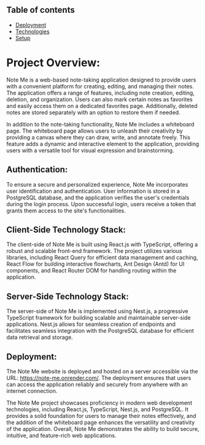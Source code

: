 ## Table of contents
* [Deployment](#deployment)
* [Technologies](#technologies)
* [Setup](#authentication)


# Project Overview:
Note Me is a web-based note-taking application designed to provide users with a convenient platform for creating, editing, and managing their notes. The application offers a range of features, including note creation, editing, deletion, and organization. Users can also mark certain notes as favorites and easily access them on a dedicated favorites page. Additionally, deleted notes are stored separately with an option to restore them if needed.

In addition to the note-taking functionality, Note Me includes a whiteboard page. The whiteboard page allows users to unleash their creativity by providing a canvas where they can draw, write, and annotate freely. This feature adds a dynamic and interactive element to the application, providing users with a versatile tool for visual expression and brainstorming.

## Authentication:
To ensure a secure and personalized experience, Note Me incorporates user identification and authentication. User information is stored in a PostgreSQL database, and the application verifies the user's credentials during the login process. Upon successful login, users receive a token that grants them access to the site's functionalities.

## Client-Side Technology Stack:
The client-side of Note Me is built using React.js with TypeScript, offering a robust and scalable front-end framework. The project utilizes various libraries, including React Query for efficient data management and caching, React Flow for building interactive flowcharts, Ant Design (Antd) for UI components, and React Router DOM for handling routing within the application.

## Server-Side Technology Stack:
The server-side of Note Me is implemented using Nest.js, a progressive TypeScript framework for building scalable and maintainable server-side applications. Nest.js allows for seamless creation of endpoints and facilitates seamless integration with the PostgreSQL database for efficient data retrieval and storage.

## Deployment:
The Note Me website is deployed and hosted on a server accessible via the URL: https://note-me.onrender.com/. The deployment ensures that users can access the application reliably and securely from anywhere with an internet connection.

The Note Me project showcases proficiency in modern web development technologies, including React.js, TypeScript, Nest.js, and PostgreSQL. It provides a solid foundation for users to manage their notes effectively, and the addition of the whiteboard page enhances the versatility and creativity of the application. Overall, Note Me demonstrates the ability to build secure, intuitive, and feature-rich web applications.
